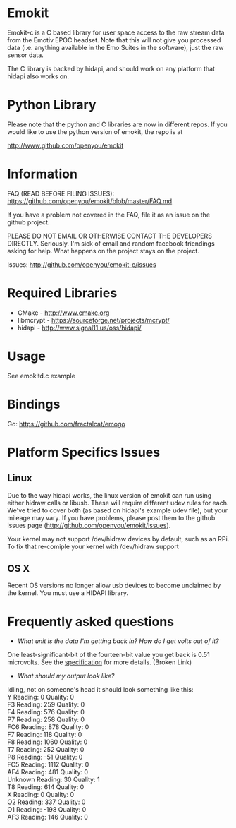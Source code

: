 Emokit
======

Emokit-c is a C based library for user space access to the raw stream
data from the Emotiv EPOC headset. Note that this will not give you
processed data (i.e. anything available in the Emo Suites in the
software), just the raw sensor data.

The C library is backed by hidapi, and should work on any platform
that hidapi also works on.

Python Library
==============

Please note that the python and C libraries are now in different
repos. If you would like to use the python version of emokit, the repo
is at

http://www.github.com/openyou/emokit

Information
===========

FAQ (READ BEFORE FILING ISSUES): https://github.com/openyou/emokit/blob/master/FAQ.md

If you have a problem not covered in the FAQ, file it as an
issue on the github project.

PLEASE DO NOT EMAIL OR OTHERWISE CONTACT THE DEVELOPERS DIRECTLY.
Seriously. I'm sick of email and random facebook friendings asking for
help. What happens on the project stays on the project.

Issues: http://github.com/openyou/emokit-c/issues

Required Libraries
==================

* CMake - http://www.cmake.org
* libmcrypt - https://sourceforge.net/projects/mcrypt/
* hidapi - http://www.signal11.us/oss/hidapi/

Usage
=====

See emokitd.c example

Bindings
========

Go: https://github.com/fractalcat/emogo

Platform Specifics Issues
=========================

Linux
-----

Due to the way hidapi works, the linux version of emokit can run using
either hidraw calls or libusb. These will require different udev rules
for each. We've tried to cover both (as based on hidapi's example udev
file), but your mileage may vary. If you have problems, please post
them to the github issues page (http://github.com/openyou/emokit/issues).

Your kernel may not support /dev/hidraw devices by default, such as an RPi.
To fix that re-comiple your kernel with /dev/hidraw support

OS X
----

Recent OS versions no longer allow usb devices to become unclaimed by the kernel.
You must use a HIDAPI library.

# Frequently asked questions

 - *What unit is the data I'm getting back in? How do I get volts out of
 it?*

 One least-significant-bit of the fourteen-bit value you get back is
 0.51 microvolts. See the
 [specification](http://emotiv.com/upload/manual/EPOCSpecifications.pdf)
 for more details. (Broken Link)
 
 - *What should my output look like?*
 
 Idling, not on someone's head it should look something like this:  
 Y Reading: 0 Quality: 0  
 F3 Reading: 259 Quality: 0  
 F4 Reading: 576 Quality: 0  
 P7 Reading: 258 Quality: 0  
 FC6 Reading: 878 Quality: 0  
 F7 Reading: 118 Quality: 0  
 F8 Reading: 1060 Quality: 0  
 T7 Reading: 252 Quality: 0  
 P8 Reading: -51 Quality: 0  
 FC5 Reading: 1112 Quality: 0  
 AF4 Reading: 481 Quality: 0  
 Unknown Reading: 30 Quality: 1  
 T8 Reading: 614 Quality: 0  
 X Reading: 0 Quality: 0  
 O2 Reading: 337 Quality: 0  
 O1 Reading: -198 Quality: 0  
 AF3 Reading: 146 Quality: 0  
